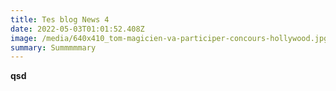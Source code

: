 ```yaml
---
title: Tes blog News 4
date: 2022-05-03T01:01:52.408Z
image: /media/640x410_tom-magicien-va-participer-concours-hollywood.jpg
summary: Summmmmary
---
```

**qsd**